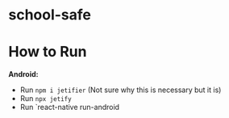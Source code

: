 # school-safe

# How to Run

**Android:**
* Run `npm i jetifier` (Not sure why this is necessary but it is)
* Run `npx jetify`
* Run `react-native run-android

